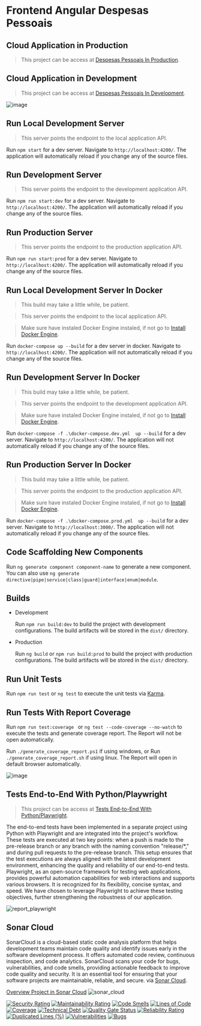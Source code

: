 # Frontend Angular Despesas Pessoais 

## Cloud Application in Production 

  > This project can be access at [Despesas Pessoais In Production](http://alexfariakof.com:3000).

## Cloud Application in Development 

  > This project can be access at [Despesas Pessoais In Development](http://alexfariakof.com:4200).

![image](https://github.com/alexfariakof/despesas-frontend-angular/assets/42475620/9f614cb1-434f-4d26-a795-ae4ada0c571a)


## Run Local Development Server
  > This server points the endpoint to the local application API.

Run `npm start` for a dev server. Navigate to `http://localhost:4200/`. The application will automatically reload if you change any of the source files.

## Run Development Server
  > This server points the endpoint to the development application API.
> 
Run `npm run start:dev` for a dev server. Navigate to `http://localhost:4200/`. The application will automatically reload if you change any of the source files.

## Run Production Server
  > This server points the endpoint to the production application API.

Run `npm run start:prod` for a dev server. Navigate to `http://localhost:4200/`. The application will automatically reload if you change any of the source files.

## Run Local Development Server In Docker
  > This build may take a little while, be patient.

  > This server points the endpoint to the local application API.

  > Make sure have instaled Docker Engine instaled, if not go to [Install Docker Engine](https://docs.docker.com/engine/install/).

Run `docker-compose up --build` for a dev server in docker. Navigate to `http://localhost:4200/`. The application will not automatically reload if you change any of the source files.

## Run Development Server In Docker
  > This build may take a little while, be patient.

  > This server points the endpoint to the development application API.

  > Make sure have instaled Docker Engine instaled, if not go to [Install Docker Engine](https://docs.docker.com/engine/install/).

Run `docker-compose -f .\docker-compose.dev.yml  up --build` for a dev server. Navigate to `http://localhost:4200/`. The application will not automatically reload if you change any of the source files.

## Run Production Server In Docker
  > This build may take a little while, be patient.

  > This server points the endpoint to the production application API.

  > Make sure have instaled Docker Engine instaled, if not go to [Install Docker Engine](https://docs.docker.com/engine/install/).

Run `docker-compose -f .\docker-compose.prod.yml  up --build` for a dev server. Navigate to `http://localhost:3000/`. The application will not automatically reload if you change any of the source files.

## Code Scaffolding New Components

Run `ng generate component component-name` to generate a new component. You can also use `ng generate directive|pipe|service|class|guard|interface|enum|module`.

## Builds 

* Development
  
  Run `npm run build:dev` to build the project with development configurations. The build artifacts will be stored in the `dist/` directory.

* Production
  
  Run `ng build` or `npm run build:prod` to build the project with production configurations. The build artifacts will be stored in the `dist/` directory.

## Run Unit Tests

Run `npm run test` or  `ng test` to execute the unit tests via [Karma](https://karma-runner.github.io).

## Run Tests With Report Coverage

Run `npm run test:coverage ` or `ng test --code-coverage --no-watch` to execute the tests and generate coverage report. The Report will not be open automatically.

Run  `./generate_coverage_report.ps1` if using windows, or Run `./generate_coverage_report.sh` if using linux. The Report will open in default browser automatically.

![image](https://github.com/alexfariakof/despesas-frontend-angular/assets/42475620/4c113589-e49a-40eb-af94-673da9a43c27)

## Tests End-to-End With Python/Playwright
> This project can be access at [Tests End-to-End With Python/Playwright](https://github.com/alexfariakof/despesas-frontend-angular-tests-e2e).

The end-to-end tests have been implemented in a separate project using Python with Playwright and are integrated into the project's workflow. These tests are executed at two key points: when a push is made to the pre-release branch or any branch with the naming convention "release/*," and during pull requests to the pre-release branch. This setup ensures that the test executions are always aligned with the latest development environment, enhancing the quality and reliability of our end-to-end tests. Playwright, as an open-source framework for testing web applications, provides powerful automation capabilities for web interactions and supports various browsers. It is recognized for its flexibility, concise syntax, and speed. We have chosen to leverage Playwright to achieve these testing objectives, further strengthening the robustness of our application.

![report_playwright](https://github.com/alexfariakof/despesas-frontend-angular/assets/42475620/e99a0471-ce74-42b4-8fb9-2e03f6679f87)

## Sonar Cloud

SonarCloud is a cloud-based static code analysis platform that helps development teams maintain code quality and identify issues early in the software development process. It offers automated code review, continuous inspection, and code analytics. SonarCloud scans your code for bugs, vulnerabilities, and code smells, providing actionable feedback to improve code quality and security. It is an essential tool for ensuring that your software projects are maintainable, reliable, and secure. via [Sonar Cloud](https://sonarcloud.io/).

[Overview Project in Sonar Cloud](https://sonarcloud.io/project/overview?id=alexfariakof_despesas-frontend-angular) 
![sonar_cloud](https://github.com/alexfariakof/despesas-frontend-angular/assets/42475620/6001490b-74f5-4c28-a4d9-c16bd60f333b)

[![Security Rating](https://sonarcloud.io/api/project_badges/measure?project=alexfariakof_despesas-frontend-angular&metric=security_rating)](https://sonarcloud.io/summary/new_code?id=alexfariakof_despesas-frontend-angular) [![Maintainability Rating](https://sonarcloud.io/api/project_badges/measure?project=alexfariakof_despesas-frontend-angular&metric=sqale_rating)](https://sonarcloud.io/summary/new_code?id=alexfariakof_despesas-frontend-angular) [![Code Smells](https://sonarcloud.io/api/project_badges/measure?project=alexfariakof_despesas-frontend-angular&metric=code_smells)](https://sonarcloud.io/summary/new_code?id=alexfariakof_despesas-frontend-angular) [![Lines of Code](https://sonarcloud.io/api/project_badges/measure?project=alexfariakof_despesas-frontend-angular&metric=ncloc)](https://sonarcloud.io/summary/new_code?id=alexfariakof_despesas-frontend-angular) [![Coverage](https://sonarcloud.io/api/project_badges/measure?project=alexfariakof_despesas-frontend-angular&metric=coverage)](https://sonarcloud.io/summary/new_code?id=alexfariakof_despesas-frontend-angular) [![Technical Debt](https://sonarcloud.io/api/project_badges/measure?project=alexfariakof_despesas-frontend-angular&metric=sqale_index)](https://sonarcloud.io/summary/new_code?id=alexfariakof_despesas-frontend-angular) [![Quality Gate Status](https://sonarcloud.io/api/project_badges/measure?project=alexfariakof_despesas-frontend-angular&metric=alert_status)](https://sonarcloud.io/summary/new_code?id=alexfariakof_despesas-frontend-angular) [![Reliability Rating](https://sonarcloud.io/api/project_badges/measure?project=alexfariakof_despesas-frontend-angular&metric=reliability_rating)](https://sonarcloud.io/summary/new_code?id=alexfariakof_despesas-frontend-angular) [![Duplicated Lines (%)](https://sonarcloud.io/api/project_badges/measure?project=alexfariakof_despesas-frontend-angular&metric=duplicated_lines_density)](https://sonarcloud.io/summary/new_code?id=alexfariakof_despesas-frontend-angular) [![Vulnerabilities](https://sonarcloud.io/api/project_badges/measure?project=alexfariakof_despesas-frontend-angular&metric=vulnerabilities)](https://sonarcloud.io/summary/new_code?id=alexfariakof_despesas-frontend-angular) [![Bugs](https://sonarcloud.io/api/project_badges/measure?project=alexfariakof_despesas-frontend-angular&metric=bugs)](https://sonarcloud.io/summary/new_code?id=alexfariakof_despesas-frontend-angular)

